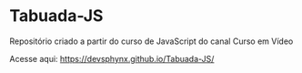 # Tabuada-JS
Repositório criado a partir do curso de JavaScript do canal Curso em Vídeo

Acesse aqui: https://devsphynx.github.io/Tabuada-JS/
